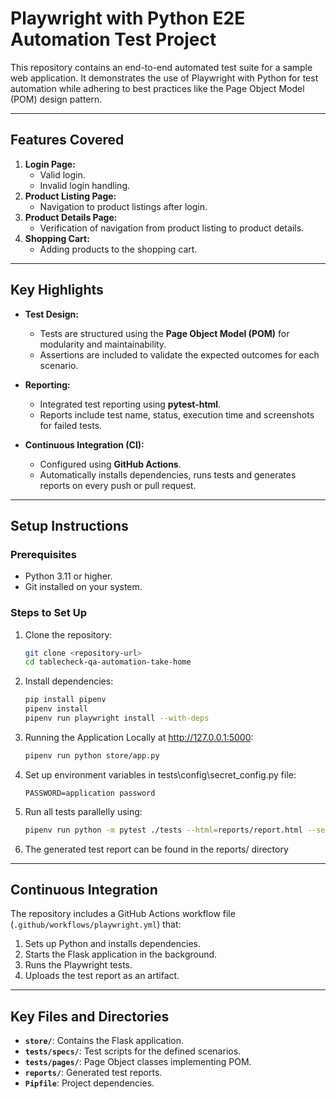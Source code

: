 # Playwright with Python E2E Automation Test Project

This repository contains an end-to-end automated test suite for a sample web application. It demonstrates the use of Playwright with Python for test automation while adhering to best practices like the Page Object Model (POM) design pattern.

---

## Features Covered

1. **Login Page:**
   - Valid login.
   - Invalid login handling.
2. **Product Listing Page:**
   - Navigation to product listings after login.
3. **Product Details Page:**
   - Verification of navigation from product listing to product details.
4. **Shopping Cart:**
   - Adding products to the shopping cart.

---

## Key Highlights

- **Test Design:**
  - Tests are structured using the **Page Object Model (POM)** for modularity and maintainability.
  - Assertions are included to validate the expected outcomes for each scenario.

- **Reporting:**
  - Integrated test reporting using **pytest-html**.
  - Reports include test name, status, execution time and screenshots for failed tests.

- **Continuous Integration (CI):**
  - Configured using **GitHub Actions**.
  - Automatically installs dependencies, runs tests and generates reports on every push or pull request.

---

## Setup Instructions

### Prerequisites
- Python 3.11 or higher.
- Git installed on your system.

### Steps to Set Up
1. Clone the repository:
   ```sh
   git clone <repository-url>
   cd tablecheck-qa-automation-take-home

2. Install dependencies:
   ```sh
   pip install pipenv
   pipenv install
   pipenv run playwright install --with-deps

3. Running the Application Locally at http://127.0.0.1:5000:
   ```sh
   pipenv run python store/app.py

4. Set up environment variables in tests\config\secret_config.py file:
      ```env
      PASSWORD=application password

5. Run all tests parallelly using:
   ```sh
   pipenv run python -m pytest ./tests --html=reports/report.html --self-contained-html --base-url=http://127.0.0.1:5000 -n auto

5. The generated test report can be found in the reports/ directory

---
## Continuous Integration
The repository includes a GitHub Actions workflow file (`.github/workflows/playwright.yml`) that:

1.  Sets up Python and installs dependencies.
2.  Starts the Flask application in the background.
3.  Runs the Playwright tests.
4.  Uploads the test report as an artifact.

---
## Key Files and Directories
-   **`store/`**: Contains the Flask application.
-   **`tests/specs/`**: Test scripts for the defined scenarios.
-   **`tests/pages/`**: Page Object classes implementing POM.
-   **`reports/`**: Generated test reports.
-   **`Pipfile`**: Project dependencies.